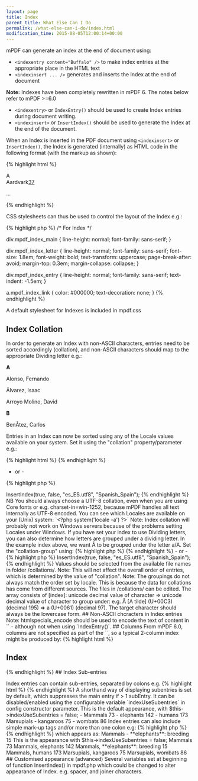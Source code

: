 ```yaml
---
layout: page
title: Index
parent_title: What Else Can I Do
permalink: /what-else-can-i-do/index.html
modification_time: 2015-08-05T12:00:14+00:00
---
```


mPDF can generate an index at the end of document using:

- `<indexentry content="Buffalo" />` to make index entries at the appropriate place in the HTML text
- `<indexinsert ... />` generates and inserts the Index at the end of document

<div class="alert alert-info" role="alert">
    <strong>Note:</strong> Indexes have been completely rewritten in mPDF 6. The notes below refer to mPDF >=6.0
</div>

- `<indexentry>` or `IndexEntry()` should be used to create Index entries during document writing.
- `<indexinsert>` or `InsertIndex()` should be used to generate the Index at the end of the document.

When an Index is inserted in the PDF document using `<indexinsert>` or `InsertIndex()`, the Index is generated
(internally) as HTML code in the following format (with the markup as shown):

{% highlight html %}
<div class="mpdf_index_main">

<div class="mpdf_index_letter">A</div>

<div class="mpdf_index_entry">Aardvark<a class="mpdf_index_link" href="#page37">37</a>

</div>

...

</div>
{% endhighlight %}

CSS stylesheets can thus be used to control the layout of the Index e.g.:

{% highlight php %}
/* For Index */

div.mpdf_index_main {
    line-height: normal;
    font-family: sans-serif;
}

div.mpdf_index_letter {
    line-height: normal;
    font-family: sans-serif;
    font-size: 1.8em;
    font-weight: bold;
    text-transform: uppercase;
    page-break-after: avoid;
    margin-top: 0.3em;
    margin-collapse: collapse;
}

div.mpdf_index_entry {
    line-height: normal;
    font-family: sans-serif;
    text-indent: -1.5em;
}

a.mpdf_index_link {
    color: #000000;
    text-decoration: none;
}
{% endhighlight %}

A default stylesheet for Indexes is included in <span class="filename">mpdf.css</span>

## Index Collation

In order to generate an Index with non-ASCII characters, entries need to be sorted accordingly (collation), and
non-ASCII characters should map to the appropriate Dividing letter e.g.:

**A**

Alonso, Fernando

Ãlvarez, Isaac

Arroyo Molino, David

**B**

BenÃtez, Carlos

Entries in an Index can now be sorted using any of the Locale values available on your system. Set it using the "collation" property/parameter e.g.:

{% highlight html %}
<indexinsert usedivletters="on" links="off" collation="es_ES.utf8" collation-group="Spanish_Spain" />
{% endhighlight %}

- or -

{% highlight php %}
<?php

$mpdf->InsertIndex(true, false, "es_ES.utf8", "Spanish_Spain");
{% endhighlight %}

NB You should always choose a UTF-8 collation, even when you are using Core fonts or e.g. charset-in=win-1252, because
mPDF handles all text internally as UTF-8 encoded.

You can see which Locales are available on your (Unix) system: `&lt;?php system('locale -a') ?&gt;`

Note: Index collation will probably not work on Windows servers because of the problems setting Locales under Windows.

If you have set your index to use Dividing letters, you can also determine how letters are grouped under a dividing
letter. In the example index above, we want Ã to be grouped under the letter a/A. Set the "collation-group" using:

{% highlight php %}
<indexinsert usedivletters="on" links="off" collation="es_ES.utf8" collation-group="Spanish_Spain" />
{% endhighlight %}

- or -

{% highlight php %}
<?php

$mpdf->InsertIndex(true, false, "es_ES.utf8", "Spanish_Spain");
{% endhighlight %}

Values should be selected from the available file names in folder /collations/.

Note: This will not affect the overall order of entries, which is determined by the value of "collation".

Note: The groupings do not always match the order set by locale. This is because the data for collations has come from
different sources. The files in /collations/ can be edited.

The array consists of [index]: unicode decimal value of character =&gt; unicode decimal value of character to group
under: e.g. Ã [A tilde] (U+00C3) (decimal 195) =&gt; a (U+0061) (decimal 97). The target character should always be
the lowercase form.

## Non-ASCII chcracters in Index entries

Note: htmlspecials_encode should be used to encode the text of content in `<indexentry>` - although not when using
`IndexEntry()`.

## Columns

From mPDF 6.0, columns are not specified as part of the `<indexinsert>`, so a typical 2-column index might be
produced by:

{% highlight html %}

<h2>Index</h2>

<columns column-count="2" column-gap="5" />

<indexinsert usedivletters="on" links="on" collation="en_US.utf8" collationgroup="English_United_States" />

<columns column-count="1" />
{% endhighlight %}

## Index Sub-entries

<p>Index entries can contain sub-entries, separated by colons e.g.

{% highlight html %}
<indexentry content="Mammals:elephants" />
{% endhighlight %}

A shorthand way of displaying subentries is set by default, which suppresses the main entry if &gt; 1 subEntry.
It can be disabled/enabled using the configurable variable `indexUseSubentries` in config constructor parameter.

This is the default appearance, with $this->indexUseSubentries = false; -

Mammals 73

- elephants 142

- humans 173

Marsupials

- kangaroos 75

- wombats 86

Index entries can also include simple mark-up tags and/or more than one colon e.g:

{% highlight php %}
<indexentry content="Mammals:&amp;lt;b&amp;gt;elephants&amp;lt;/b&amp;gt;: breeding" />
{% endhighlight %}

which appears as:

Mammals

- **elephants**: breeding 15

This is the appearance with $this->indexUseSubentries = false;

Mammals 73

Mammals, elephants 142

Mammals, **elephants**: breeding 15

Mammals, humans 173

Marsupials, kangaroos 75

Marsupials, wombats 86

## Customised appearance (advanced)

Several variables set at beginning of function InsertIndex() in mpdf.php which could be changed to alter appearance of
Index. e.g. spacer, and joiner characters.

